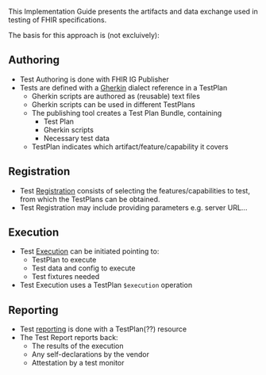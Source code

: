 This Implementation Guide presents the artifacts and data exchange used in testing of FHIR specifications.

The basis for this approach is (not excluively):


## Authoring
* Test Authoring is done with FHIR IG Publisher
* Tests are defined with a [Gherkin](gherkin.html) dialect reference in a TestPlan
  * Gherkin scripts are authored as (reusable) text files
  * Gherkin scripts can be used in different TestPlans 
  * The publishing tool creates a Test Plan Bundle, containing
    * Test Plan
    * Gherkin scripts
    * Necessary test data 
  * TestPlan indicates which artifact/feature/capability it covers
 

## Registration
* Test [Registration](registration.html) consists of selecting the features/capabilities to test, from which the TestPlans can be obtained.
* Test Registration may include providing parameters e.g. server URL...

## Execution
* Test [Execution](execution.html) can be initiated pointing to:
  * TestPlan to execute
  * Test data and config to execute
  * Test fixtures needed
* Test Execution uses a TestPlan `$execution` operation


## Reporting
* Test [reporting](reporting.html) is done with a TestPlan(??) resource 
* The Test Report reports back:
  * The results of the execution
  * Any self-declarations by the vendor 
  * Attestation by a test monitor
